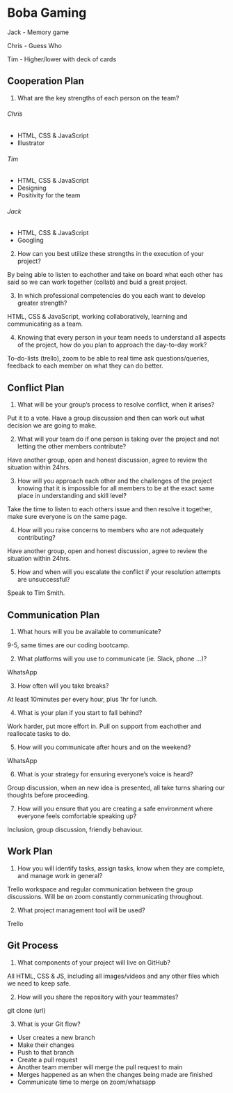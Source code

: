 # Boba Gaming

Jack - Memory game 

Chris - Guess Who

Tim - Higher/lower with deck of cards


## Cooperation Plan

1. What are the key strengths of each person on the team?

###### Chris
- HTML, CSS & JavaScript
- Illustrator

###### Tim
- HTML, CSS & JavaScript
- Designing
- Positivity for the team

###### Jack
- HTML, CSS & JavaScript
- Googling

2. How can you best utilize these strengths in the execution of your project?

By being able to listen to eachother and take on board what each other has said so we can work together (collab) and buid a great project.

3. In which professional competencies do you each want to develop greater strength?

HTML, CSS & JavaScript, working collaboratively, learning and communicating as a team.

4. Knowing that every person in your team needs to understand all aspects of the project, how do you plan to approach the day-to-day work?

To-do-lists (trello), zoom to be able to real time ask questions/queries, feedback to each member on what they can do better.

## Conflict Plan

1. What will be your group’s process to resolve conflict, when it arises?

Put it to a vote. Have a group discussion and then can work out what decision we are going to make.

2. What will your team do if one person is taking over the project and not letting the other members contribute?

Have another group, open and honest discussion, agree to review the situation within 24hrs. 

3. How will you approach each other and the challenges of the project knowing that it is impossible for all members to be at the exact same place in understanding and skill level?

Take the time to listen to each others issue and then resolve it together, make sure everyone is on the same page.  

4. How will you raise concerns to members who are not adequately contributing?

Have another group, open and honest discussion, agree to review the situation within 24hrs. 

5. How and when will you escalate the conflict if your resolution attempts are unsuccessful?

Speak to Tim Smith.

## Communication Plan

1. What hours will you be available to communicate?

9-5, same times are our coding bootcamp. 

2. What platforms will you use to communicate (ie. Slack, phone …)?

WhatsApp

3. How often will you take breaks?

At least 10minutes per every hour, plus 1hr for lunch.

4. What is your plan if you start to fall behind?

Work harder, put more effort in. Pull on support from eachother and reallocate tasks to do.

5. How will you communicate after hours and on the weekend?

WhatsApp

6. What is your strategy for ensuring everyone’s voice is heard?

Group discussion, when an new idea is presented, all take turns sharing our thoughts before proceeding.

7. How will you ensure that you are creating a safe environment where everyone feels comfortable speaking up?

Inclusion, group discussion, friendly behaviour.

## Work Plan

1. How you will identify tasks, assign tasks, know when they are complete, and manage work in general?

Trello workspace and regular communication between the group discussions. Will be on zoom constantly communicating throughout.

2. What project management tool will be used?

Trello

## Git Process

1. What components of your project will live on GitHub?

All HTML, CSS & JS, including all images/videos and any other files which we need to keep safe.

2. How will you share the repository with your teammates?

git clone (url)

3. What is your Git flow?

- User creates a new branch
- Make their changes
- Push to that branch
- Create a pull request
- Another team member will merge the pull request to main
- Merges happened as an when the changes being made are finished
- Communicate time to merge on zoom/whatsapp








